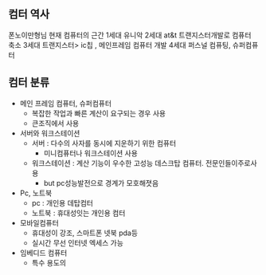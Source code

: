 ##  컴터 역사
폰노이만형님 현재 컴퓨터의 근간
1세대 유니악
2세대 at&t 트랜지스터개발로 컴퓨터 축소
3세대 트랜지스터> ic칩 , 메인프레임 컴퓨터 개발
4세대 퍼스널 컴퓨팅, 슈퍼컴퓨터

## 컴터 분류
- 메인 프레임 컴퓨터, 슈퍼컴퓨터
	- 복잡한 작업과 빠른 계산이 요구되는 경우 사용
	- 큰조직에서 사용
- 서버와 워크스테이션
	- 서버 : 다수의 사자를 동시에 지운하기 위한 컴퓨터
		- 미니컴퓨터나 워크스테이션 사용
	- 워크스테이션 : 계산 기능이 우수한 고성능 데스크탑 컴퓨터. 전문인들이주로사용
		- but pc성능발전으로 경계가 모호해졋음
- Pc, 노트북
	- pc : 개인용 데탑컴터
	- 노트북 : 휴대성잇는 개인용 컴터
- 모바일컴퓨터
	- 휴대성이 강조, 스마트폰 넷북 pda등
	- 실시간 무선 인터넷 엑세스 가능
- 임베디드 컴퓨터
	- 특수 용도의 